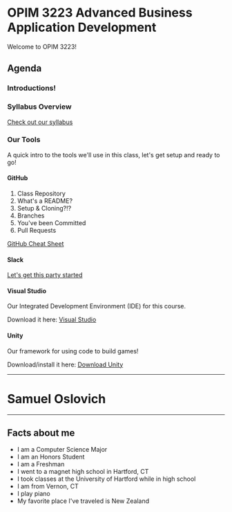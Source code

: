 # OPIM 3223 Advanced Business Application Development
Welcome to OPIM 3223!

## Agenda

### Introductions!

### Syllabus Overview
[Check out our syllabus](https://docs.google.com/document/d/1Vt2L0tKvQH8BbJvvAXoyFPq9MwhVZYYliAcCWQg2pBQ/edit?usp=sharing)

### Our Tools
A quick intro to the tools we'll use in this class, let's get setup and ready to go!

#### GitHub
1. Class Repository
2. What's a README?
3. Setup & Cloning?!?
4. Branches
5. You've been Committed
6. Pull Requests

[GitHub Cheat Sheet](https://github.github.com/training-kit/downloads/github-git-cheat-sheet.pdf)

#### Slack
[Let's get this party started](https://opim3224.slack.com)

#### Visual Studio
Our Integrated Development Environment (IDE) for this course.

Download it here: [Visual Studio](https://visualstudio.microsoft.com/vs/)

#### Unity
Our framework for using code to build games!

Download/install it here: [Download Unity](https://unity3d.com/get-unity/download)

---
# Samuel Oslovich
---
## Facts about me
- I am a Computer Science Major
- I am an Honors Student
- I am a Freshman
- I went to a magnet high school in Hartford, CT
- I took classes at the University of Hartford while in high school
- I am from Vernon, CT
- I play piano
- My favorite place I've traveled is New Zealand
